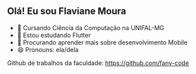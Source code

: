 ## Olá! Eu sou Flaviane Moura

- 📘 Cursando Ciência da Computação na UNIFAL-MG
- 🌱 Estou estudando Flutter
- 🔎 Procurando aprender mais sobre desenvolvimento Mobile
- 😄 Pronouns: ela/dela

Github de trabalhos da faculdade: https://github.com/fany-code
